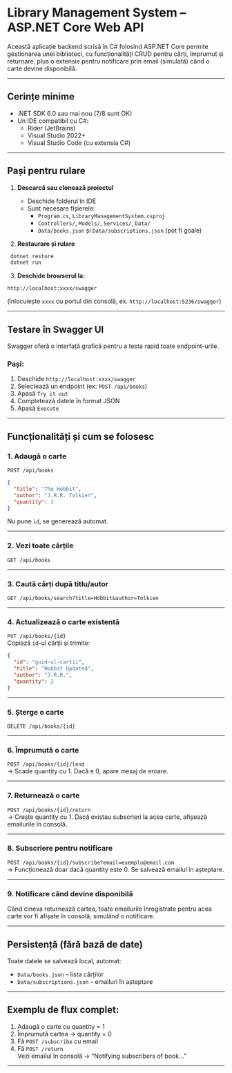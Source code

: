 
#  Library Management System – ASP.NET Core Web API

Această aplicație backend scrisă în C# folosind ASP.NET Core permite gestionarea unei biblioteci, cu funcționalități CRUD pentru cărți, împrumut și returnare, plus o extensie pentru notificare prin email (simulată) când o carte devine disponibilă.

---

##  Cerințe minime

- .NET SDK 6.0 sau mai nou (7/8 sunt OK)  
- Un IDE compatibil cu C#:  
  -  Rider (JetBrains)  
  - Visual Studio 2022+  
  - Visual Studio Code (cu extensia C#)

---

##  Pași pentru rulare

1. **Descarcă sau clonează proiectul**
   - Deschide folderul în IDE
   - Sunt necesare fișierele:
     - `Program.cs`, `LibraryManagementSystem.csproj`
     - `Controllers/`, `Models/`, `Services/`, `Data/`
     - `Data/books.json` și `Data/subscriptions.json` (pot fi goale)

2. **Restaurare și rulare**

```bash
 dotnet restore
 dotnet run
```

3. **Deschide browserul la:**

```
http://localhost:xxxx/swagger
```

(înlocuiește `xxxx` cu portul din consolă, ex. `http://localhost:5236/swagger`)

---

##  Testare în Swagger UI

Swagger oferă o interfață grafică pentru a testa rapid toate endpoint-urile.

### Pași:
1. Deschide `http://localhost:xxxx/swagger`
2. Selectează un endpoint (ex: `POST /api/books`)
3. Apasă `Try it out`
4. Completează datele în format JSON
5. Apasă `Execute`

---

##  Funcționalități și cum se folosesc

### 1.  Adaugă o carte  
`POST /api/books`

```json
{
  "title": "The Hobbit",
  "author": "J.R.R. Tolkien",
  "quantity": 3
}
```

 Nu pune `id`, se generează automat.

---

### 2.  Vezi toate cărțile  
`GET /api/books`

---

### 3.  Caută cărți după titlu/autor  
`GET /api/books/search?title=Hobbit&author=Tolkien`

---

### 4.  Actualizează o carte existentă  
`PUT /api/books/{id}`  
Copiază `id`-ul cărții și trimite:

```json
{
  "id": "guid-ul-cartii",
  "title": "Hobbit Updated",
  "author": "J.R.R.",
  "quantity": 2
}
```

---

### 5.  Șterge o carte  
`DELETE /api/books/{id}`

---

### 6.  Împrumută o carte  
`POST /api/books/{id}/lend`  
→ Scade quantity cu 1. Dacă e 0, apare mesaj de eroare.

---

### 7.  Returnează o carte  
`POST /api/books/{id}/return`  
→ Crește quantity cu 1. Dacă existau subscrieri la acea carte, afișează emailurile în consolă.

---

### 8.  Subscriere pentru notificare  
`POST /api/books/{id}/subscribe?email=exemplu@email.com`  
→ Funcționează doar dacă quantity este 0. Se salvează emailul în așteptare.

---

### 9. Notificare când devine disponibilă  
Când cineva returnează cartea, toate emailurile înregistrate pentru acea carte vor fi afișate în consolă, simulând o notificare.

---

##  Persistență (fără bază de date)

Toate datele se salvează local, automat:

- `Data/books.json` – lista cărților
- `Data/subscriptions.json` – emailuri în așteptare

---

##  Exemplu de flux complet:

1. Adaugă o carte cu quantity = 1  
2. Împrumută cartea → quantity = 0  
3. Fă `POST /subscribe` cu email  
4. Fă `POST /return`  
 Vezi emailul în consolă → “Notifying subscribers of book...”

---



